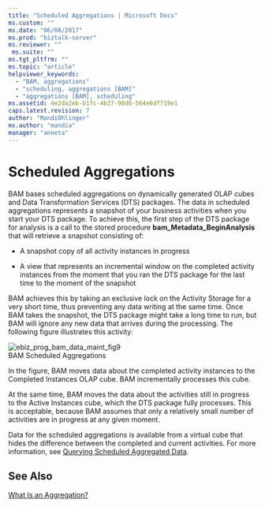 ```yaml
---
title: "Scheduled Aggregations | Microsoft Docs"
ms.custom: ""
ms.date: "06/08/2017"
ms.prod: "biztalk-server"
ms.reviewer: ""
 ms.suite: ""
ms.tgt_pltfrm: ""
ms.topic: "article"
helpviewer_keywords: 
  - "BAM, aggregations"
  - "scheduling, aggregations [BAM]"
  - "aggregations [BAM], scheduling"
ms.assetid: 4e2da2eb-b1fc-4b27-98d6-564e6df719e1
caps.latest.revision: 7
author: "MandiOhlinger"
ms.author: "mandia"
manager: "anneta"
---
```

# Scheduled Aggregations
BAM bases scheduled aggregations on dynamically generated OLAP cubes and Data Transformation Services (DTS) packages. The data in scheduled aggregations represents a snapshot of your business activities when you start your DTS package. To achieve this, the first step of the DTS package for analysis is a call to the stored procedure **bam_Metadata_BeginAnalysis** that will retrieve a snapshot consisting of:  
  
-   A snapshot copy of all activity instances in progress  
  
-   A view that represents an incremental window on the completed activity instances from the moment that you ran the DTS package for the last time to the moment of the snapshot  
  
 BAM achieves this by taking an exclusive lock on the Activity Storage for a very short time, thus preventing any data writing at the same time. Once BAM takes the snapshot, the DTS package might take a long time to run, but BAM will ignore any new data that arrives during the processing. The following figure illustrates this activity:  
  
 ![](../core/media/ebiz-prog-bam-data-maint-fig9.gif "ebiz_prog_bam_data_maint_fig9")  
BAM Scheduled Aggregations  
  
 In the figure, BAM moves data about the completed activity instances to the Completed Instances OLAP cube. BAM incrementally processes this cube.  
  
 At the same time, BAM moves the data about the activities still in progress to the Active Instances cube, which the DTS package fully processes. This is acceptable, because BAM assumes that only a relatively small number of activities are in progress at any given moment.  
  
 Data for the scheduled aggregations is available from a virtual cube that hides the difference between the completed and current activities. For more information, see [Querying Scheduled Aggregated Data](../core/querying-scheduled-aggregated-data.md).  
  
## See Also  
 [What Is an Aggregation?](../core/what-is-an-aggregation.md)